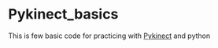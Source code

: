 # Pykinect_basics

This is few basic code for practicing with [Pykinect](https://github.com/ShrirangaKadam/pykinect-python3.6) and python
